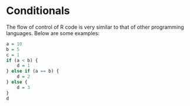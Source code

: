 # Conditionals

The flow of control of R code is very similar to that of other programming languages. Below are some examples:

```R runnable
a = 10
b = 5
c = 1
if (a < b) {
    d = 1
} else if (a == b) {
    d = 2
} else {
    d = 3
}
d
```
